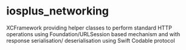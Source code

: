 # iosplus_networking

XCFramework providing helper classes to perform standard HTTP operations using Foundation/URLSession based mechanism and with response serialisation/ deserialisation using Swift Codable protocol
